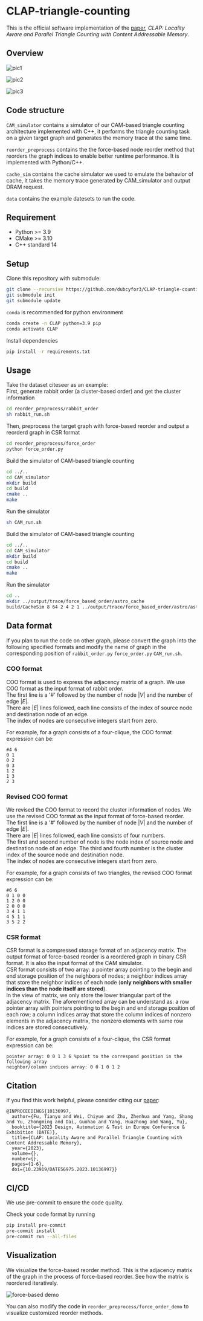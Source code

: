 # CLAP-triangle-counting

This is the official software implementation of the [paper](https://nicsefc.ee.tsinghua.edu.cn/nics_file/pdf/e30cd3d6-8152-4358-aca5-2d289c4ddcbf.pdf), *CLAP: Locality Aware and Parallel Triangle Counting with Content Addressable Memory*.

## Overview

![pic1](https://github.com/thu-nics/CLAP-triangle-counting/blob/main/figure/slides1.gif)

![pic2](https://github.com/thu-nics/CLAP-triangle-counting/blob/main/figure/slides2.gif)

![pic3](https://github.com/thu-nics/CLAP-triangle-counting/blob/main/figure/slides3.png)

## Code structure

`CAM_simulator` contains a simulator of our CAM-based triangle counting architecture implemented with C++, it performs the triangle counting task on a given target graph and generates the memory trace at the same time.  

`reorder_preprocess` contains the the force-based node reorder method that reorders the graph indices to enable better runtime performance. It is implemented with Python/C++.

`cache_sim` contains the cache simulator we used to emulate the behavior of cache, it takes the memory trace generated by CAM_simulator and output DRAM request.

`data` contains the example datesets to run the code.  

## Requirement

- Python >= 3.9
- CMake >= 3.10
- C++ standard 14

## Setup

Clone this repository with submodule:  
```bash
git clone --recursive https://github.com/dubcyfor3/CLAP-triangle-counting.git
git submodule init
git submodule update
```

`conda` is recommended for python environment  
```bash
conda create -n CLAP python=3.9 pip
conda activate CLAP
```

Install dependencies
```bash
pip install -r requirements.txt
```

## Usage

Take the dataset citeseer as an example:  
First, generate rabbit order (a cluster-based order) and get the cluster information
```bash
cd reorder_preprocess/rabbit_order
sh rabbit_run.sh
```


Then, preprocess the target graph with force-based reorder and output a reorderd graph in CSR format  
```bash
cd reorder_preprocess/force_order
python force_order.py
```

Build the simulator of CAM-based triangle counting
```bash
cd ../..
cd CAM_simulator
mkdir build
cd build
cmake ..
make
```

Run the simulator
```bash
sh CAM_run.sh
```

Build the simulator of CAM-based triangle counting
```bash
cd ../..
cd CAM_simulator
mkdir build
cd build
cmake ..
make
```

Run the simulator
```bash
cd ..
mkdir ../output/trace/force_based_order/astro_cache
build/CacheSim 8 64 2 4 2 1 ../output/trace/force_based_order/astro/astro0.trace ../output/trace/force_based_order/astro_cache/astro0.trace
```


## Data format

If you plan to run the code on other graph, please convert the graph into the following specified formats and modify the name of graph in the corresponding position of `rabbit_order.py` `force_order.py` `CAM_run.sh`.

### COO format

COO format is used to express the adjacency matrix of a graph. We use COO format as the input format of rabbit order.  
The first line is a '#' followed by the number of node $|V|$ and the number of edge $|E|$.  
There are $|E|$ lines followed, each line consists of the index of source node and destination node of an edge.  
The index of nodes are consecutive integers start from zero.  

For example, for a graph consists of a four-clique, the COO format expression can be:
```
#4 6
0 1
0 2
0 3
1 2
1 3
2 3
```

### Revised COO format

We revised the COO format to record the cluster information of nodes. We use the revised COO format as the input format of force-based reorder.  
The first line is a '#' followed by the number of node $|V|$ and the number of edge $|E|$.  
There are $|E|$ lines followed, each line consists of four numbers.  
The first and second number of node is the node index of source node and destination node of an edge. The third and fourth number is the cluster index of the source node and destination node.  
The index of nodes are consecutive integers start from zero.  

For example, for a graph consists of two triangles, the revised COO format expression can be:
```
#6 6
0 1 0 0
1 2 0 0
2 0 0 0
3 4 1 1
4 5 1 1
3 5 2 2
```

### CSR format

CSR format is a compressed storage format of an adjacency matrix. The output format of force-based reorder is a reordered graph in binary CSR format. It is also the input format of the CAM simulator.  
CSR format consists of two array: a pointer array pointing to the begin and end storage position of the neighbors of nodes; a neighbor indices array that store the neighbor indices of each node (**only neighbors with smaller indices than the node itself are stored**).  
In the view of matrix, we only store the lower triangular part of the adjacency matrix. The aforementioned array can be understand as: a row pointer array with pointers pointing to the begin and end storage position of each row; a column indices array that store the column indices of nonzero elements in the adjacency matrix, the nonzero elements with same row indices are stored consecutively.

For example, for a graph consists of a four-clique, the CSR format expression can be:
```
pointer array: 0 0 1 3 6 %point to the correspond position in the following array
neighbor/column indices array: 0 0 1 0 1 2
```

## Citation

If you find this work helpful, please consider citing our [paper](https://nicsefc.ee.tsinghua.edu.cn/nics_file/pdf/e30cd3d6-8152-4358-aca5-2d289c4ddcbf.pdf):
```
@INPROCEEDINGS{10136997,
  author={Fu, Tianyu and Wei, Chiyue and Zhu, Zhenhua and Yang, Shang and Yu, Zhongming and Dai, Guohao and Yang, Huazhong and Wang, Yu},
  booktitle={2023 Design, Automation & Test in Europe Conference & Exhibition (DATE)}, 
  title={CLAP: Locality Aware and Parallel Triangle Counting with Content Addressable Memory}, 
  year={2023},
  volume={},
  number={},
  pages={1-6},
  doi={10.23919/DATE56975.2023.10136997}}
```

## CI/CD

We use pre-commit to ensure the code quality.

Check your code format by running

```bash
pip install pre-commit
pre-commit install
pre-commit run --all-files
```

## Visualization

We visualize the force-based reorder method.
This is the adjacency matrix of the graph in the process of force-based reorder. See how the matrix is reordered iteratively.

![force-based demo](https://github.com/thu-nics/CLAP-triangle-counting/blob/main/figure/force_based_reorder_demo.gif)

You can also modify the code in `reorder_preprocess/force_order_demo` to visualize customized reorder methods.
